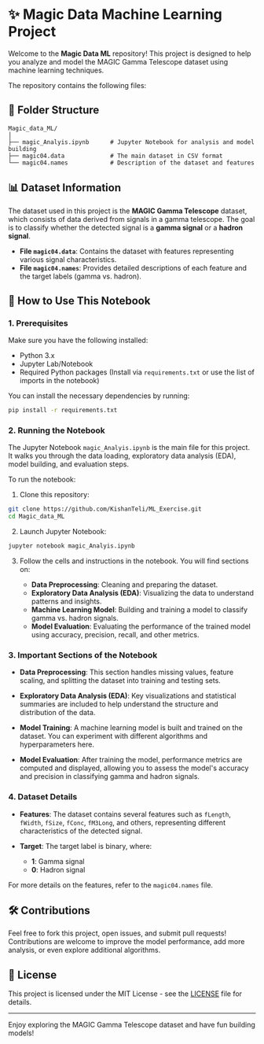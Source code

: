 
# ✨ Magic Data Machine Learning Project

Welcome to the **Magic Data ML** repository! This project is designed to help you analyze and model the MAGIC Gamma Telescope dataset using machine learning techniques.

The repository contains the following files:

## 📂 Folder Structure

```
Magic_data_ML/
│
├── magic_Analyis.ipynb      # Jupyter Notebook for analysis and model building
├── magic04.data             # The main dataset in CSV format
└── magic04.names            # Description of the dataset and features
```

## 📊 Dataset Information

The dataset used in this project is the **MAGIC Gamma Telescope** dataset, which consists of data derived from signals in a gamma telescope. The goal is to classify whether the detected signal is a **gamma signal** or a **hadron signal**.

- **File `magic04.data`**: Contains the dataset with features representing various signal characteristics.
- **File `magic04.names`**: Provides detailed descriptions of each feature and the target labels (gamma vs. hadron).

## 🚀 How to Use This Notebook

### 1. Prerequisites

Make sure you have the following installed:

- Python 3.x
- Jupyter Lab/Notebook
- Required Python packages (Install via `requirements.txt` or use the list of imports in the notebook)

You can install the necessary dependencies by running:

```bash
pip install -r requirements.txt
```

### 2. Running the Notebook

The Jupyter Notebook `magic_Analyis.ipynb` is the main file for this project. It walks you through the data loading, exploratory data analysis (EDA), model building, and evaluation steps.

To run the notebook:

1. Clone this repository:

```bash
git clone https://github.com/KishanTeli/ML_Exercise.git
cd Magic_data_ML
```

2. Launch Jupyter Notebook:

```bash
jupyter notebook magic_Analyis.ipynb
```

3. Follow the cells and instructions in the notebook. You will find sections on:

   - **Data Preprocessing**: Cleaning and preparing the dataset.
   - **Exploratory Data Analysis (EDA)**: Visualizing the data to understand patterns and insights.
   - **Machine Learning Model**: Building and training a model to classify gamma vs. hadron signals.
   - **Model Evaluation**: Evaluating the performance of the trained model using accuracy, precision, recall, and other metrics.

### 3. Important Sections of the Notebook

- **Data Preprocessing**: 
  This section handles missing values, feature scaling, and splitting the dataset into training and testing sets.
  
- **Exploratory Data Analysis (EDA)**: 
  Key visualizations and statistical summaries are included to help understand the structure and distribution of the data.

- **Model Training**:
  A machine learning model is built and trained on the dataset. You can experiment with different algorithms and hyperparameters here.

- **Model Evaluation**:
  After training the model, performance metrics are computed and displayed, allowing you to assess the model's accuracy and precision in classifying gamma and hadron signals.

### 4. Dataset Details

- **Features**: 
  The dataset contains several features such as `fLength`, `fWidth`, `fSize`, `fConc`, `fM3Long`, and others, representing different characteristics of the detected signal.

- **Target**:
  The target label is binary, where:
  - **1**: Gamma signal
  - **0**: Hadron signal

For more details on the features, refer to the `magic04.names` file.

## 🛠️ Contributions

Feel free to fork this project, open issues, and submit pull requests! Contributions are welcome to improve the model performance, add more analysis, or even explore additional algorithms.

## 📄 License

This project is licensed under the MIT License - see the [LICENSE](LICENSE) file for details.

---

Enjoy exploring the MAGIC Gamma Telescope dataset and have fun building models!
